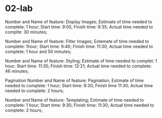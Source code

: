 # 02-lab

Number and Name of feature: Display Images;
Estimate of time needed to complete: 1 hour;
Start time: 9:05;
Finsih time: 9:35;
Actual time needed to complte: 30 minutes;

Number and Name of feature: Filter Images;
Estemate of time needed to complete: 1hour;
Start time: 9:40;
Finish time: 11:30;
Actual time needed to complete: 1 hour and 50 minutes;

Number and Name of feature: Styling;
Estimate of time needed to complet: 1 hour;
Start time: 11:35;
Finish time: 12:21;
Actual time needed to complete: 46 minutes;

Pagination
Number and Name of feature: Pagniation;
Estimate of time needed to complete: 1 hour;
Start time: 9:30;
Finish time 11:30;
Actual time needed to complete: 2 hours;

Number and Name of feature: Templating;
Estimate of time needed to complete: 1 hour;
Start time: 9:30;
Finish time: 11:30;
Actual time needed to complete: 2 hours;